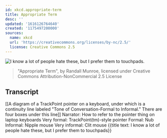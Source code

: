 ```yaml
---
id: xkcd.appropriate-term
title: Appropriate Term
desc: ''
updated: '1616126764640'
created: '1175497200000'
sources:
  name: xkcd
  url: 'https://creativecommons.org/licenses/by-nc/2.5/'
  license: Creative Commons 2.5
---
```

![I know a lot of people hate these, but I prefer them to touchpads.](https://imgs.xkcd.com/comics/appropriate_term.png)
> "Appropriate Term", by Randall Munroe, licensed under Creative Commons Attribution-NonCommercial 2.5 License

## Transcript
[[A diagram of a TrackPoint pointer on a keyboard, under which is a continuity line labeled "Tone of Conversation-Formal to Informal." There are four boxes under this line]]
Narrator: How to refer to the pointer thing on laptop keyboards
Very formal: TrackPoint(tm)-style pointer
Formal: Nub
Informal: Nipple mouse
Very informal: Clit mouse
{{title text: I know a lot of people hate these, but I prefer them to touchpads}}
